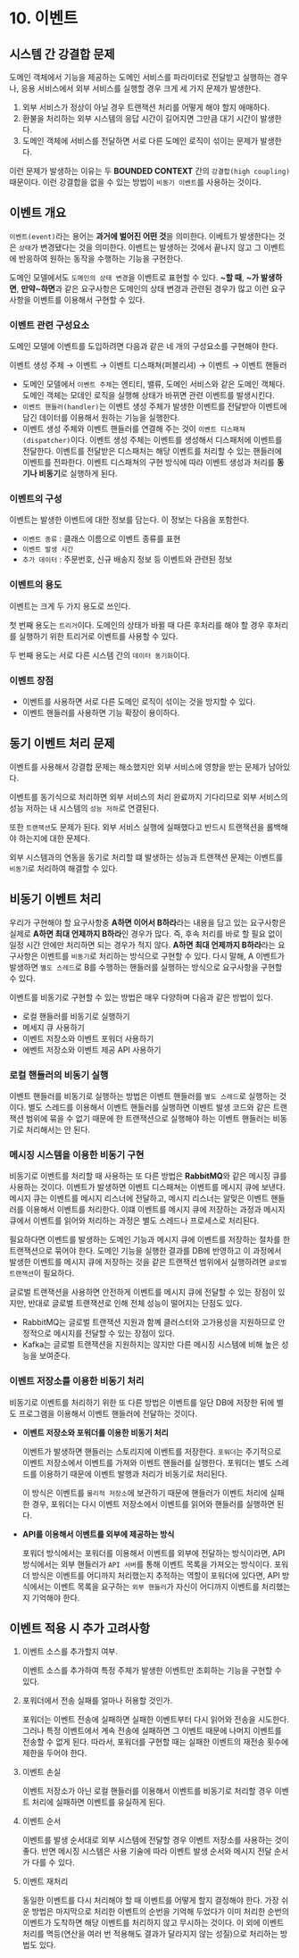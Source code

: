 # 10. 이벤트

## 시스템 간 강결합 문제 <a id="b952c34e-f8fa-4bee-a6ec-2deb337895b0"></a>

도메인 객체에서 기능을 제공하는 도메인 서비스를 파라미터로 전달받고 실행하는 경우나, 응용 서비스에서 외부 서비스를 실행할 경우 크게 세 가지 문제가 발생한다.

1. 외부 서비스가 정상이 아닐 경우 트랜잭션 처리를 어떻게 해야 할지 애매하다.
2. 환불을 처리하는 외부 시스템의 응답 시간이 길어지면 그만큼 대기 시간이 발생한다.
3. 도메인 객체에 서비스를 전달하면 서로 다른 도메인 로직이 섞이는 문제가 발생한다.

이런 문제가 발생하는 이유는 두 **BOUNDED CONTEXT** 간의 `강결합(high coupling)` 때문이다. 이런 강결합을 없을 수 있는 방법이 `비동기 이벤트`를 사용하는 것이다.

## 이벤트 개요 <a id="770d8937-ce1e-402c-bac5-499e1bb13b82"></a>

`이벤트(event)`라는 용어는 **과거에 벌어진 어떤 것**을 의미한다. 이베트가 발생한다는 것은 `상태`가 변경됐다는 것을 의미한다. 이벤트는 발생하는 것에서 끝나지 않고 그 이벤트에 반응하여 원하는 동작을 수행하는 기능을 구현한다.

도메인 모델에서도 `도메인의 상태 변경`을 이벤트로 표현할 수 있다. **~할 때**, **~가 발생하면**, **만약~하면**과 같은 요구사항은 도메인의 상태 변경과 관련된 경우가 많고 이런 요구사항을 이벤트를 이용해서 구현할 수 있다.

### 이벤트 관련 구성요소 <a id="b71b2b6e-6638-4d23-804b-07685ef56a78"></a>

 도메인 모델에 이벤트를 도입하려면 다음과 같은 네 개의 구성요소를 구현해야 한다.

이벤트 생성 주체 → 이벤트 → 이벤트 디스패쳐\(퍼블리셔\) → 이벤트 → 이벤트 핸들러

* 도메인 모델에서 `이벤트 주체`는 엔티티, 밸류, 도메인 서비스와 같은 도메인 객체다. 도메인 객체는 모데인 로직을 실행해 상태가 바뀌면 관련 이벤트를 발생시킨다.
* `이벤트 핸들러(handler)`는 이벤트 생성 주체가 발생한 이벤트를 전달받아 이벤트에 담긴 데이터를 이용해서 원하는 기능을 실행한다.
* 이벤트 생성 주체와 이벤트 핸들러를 연결해 주는 것이 `이벤트 디스패쳐(dispatcher)`이다. 이벤트 생성 주체는 이벤트를 생성해서 디스패처에 이벤트를 전달한다. 이벤트를 전달받은 디스패처는 해당 이벤트를 처리할 수 있는 핸들러에 이벤트를 전파한다. 이벤트 디스패쳐의 구현 방식에 따라 이벤트 생성과 처리를 **동기나 비동기**로 실행하게 된다.

### 이벤트의 구성 <a id="aaf1c530-f1e7-486a-a8d3-027bda92c267"></a>

이벤트는 발생한 이벤트에 대한 정보를 담는다. 이 정보는 다음을 포함한다.

* `이벤트 종류` : 클래스 이름으로 이벤트 종류를 표현
* `이벤트 발생 시간`
* `추가 데이터` : 주문번호, 신규 배송지 정보 등 이벤트와 관련된 정보

### 이벤트의 용도 <a id="0362886e-f4be-417d-a1ec-44171e29c71c"></a>

이벤트는 크게 두 가지 용도로 쓰인다.

첫 번째 용도는 `트리거`이다. 도메인의 상태가 바뀔 때 다른 후처리를 해야 할 경우 후처리를 실행하기 위한 트리거로 이벤트를 사용할 수 있다.

두 번째 용도는 서로 다른 시스템 간의 `데이터 동기화`이다.

### 이벤트 장점 <a id="901a6a0a-f79f-41a0-bad6-27606f46705d"></a>

* 이벤트를 사용하면 서로 다른 도메인 로직이 섞이는 것을 방지할 수 있다.
* 이벤트 핸들러를 사용하면 기능 확장이 용이하다.

## 동기 이벤트 처리 문제 <a id="36b17c4e-c07f-43b7-b655-4c958d469d5b"></a>

이벤트를 사용해서 강결합 문제는 해소했지만 외부 서비스에 영향을 받는 문제가 남아있다.

이벤트를 동기식으로 처리하면 외부 서비스의 처리 완료까지 기다리므로 외부 서비스의 성능 저하는 내 시스템의 `성능 저하`로 연결된다.

또한 `트랜잭션`도 문제가 된다. 외부 서비스 실행에 실패했다고 반드시 트랜잭션을 롤백해야 하는지에 대한 문제다.

외부 시스템과의 연동을 동기로 처리할 떄 발생하는 성능과 트랜잭션 문제는 이벤트를 `비동기`로 처리하여 해결할 수 있다.

## 비동기 이벤트 처리 <a id="b635d95a-910b-4d88-971e-e97e3882d5bc"></a>

우리가 구현해야 할 요구사항중 **A하면 이어서 B하라**라는 내용을 담고 있는 요구사항은 실제로 **A하면 최대 언제까지 B하라**인 경우가 많다. 즉, 후속 처리를 바로 할 필요 없이 일정 시간 안에만 처리하면 되는 경우가 적지 않다. **A하면 최대 언제까지 B하라**라는 요구사항은 이벤트를 `비동기`로 처리하는 방식으로 구현할 수 있다. 다시 말해, A 이벤트가 발생하면 `별도 스레드`로 B를 수행하는 핸들러를 실행하는 방식으로 요구사항을 구현할 수 있다.

이벤트를 비동기로 구현할 수 있는 방법은 매우 다양하며 다음과 같은 방법이 있다.

* 로컬 핸들러를 비동기로 실행하기
* 메세지 큐 사용하기
* 이벤트 저장소와 이벤트 포워더 사용하기
* 에벤트 저장소와 이벤트 제공 API 사용하기

### 로컬 핸들러의 비동기 실행 <a id="07728fe9-0b1b-4e6d-86bd-f1246d6f4778"></a>

이벤트 핸들러를 비동기로 실행하는 방법은 이벤트 핸들러를 `별도 스레드`로 실행하는 것이다. 별도 스레드를 이용해서 이벤트 핸들러를 실행하면 이벤트 발생 코드와 같은 트랜잭션 범위에 묶을 수 없기 때문에 한 트랜잭션으로 실행해야 하는 이벤트 핸들러는 비동기로 처리해서는 안 된다.

### 메시징 시스템을 이용한 비동기 구현 <a id="8b9f5445-ce79-4718-8d70-86504ca72a42"></a>

비동기로 이벤트를 처리할 때 사용하는 또 다른 방법은 **RabbitMQ**와 같은 메시징 큐를 사용하는 것이다. 이벤트가 발생하면 이벤트 디스패쳐는 이벤트를 메시지 큐에 보낸다. 메시지 큐는 이벤트를 메시지 리스너에 전달하고, 메시지 리스너는 알맞은 이벤트 핸들러를 이용해서 이벤트를 처리한다. 이떄 이벤트를 메시지 큐에 저장하는 과정과 메시지 큐에서 이벤트를 읽어와 처리하는 과정은 별도 스레드나 프로세스로 처리된다.

필요하다면 이벤트를 발생하는 도메인 기능과 메시지 큐에 이벤트를 저장하는 절차를 한 트랜잭션으로 묶어야 한다. 도메인 기능을 실행한 결과를 DB에 반영하고 이 과정에서 발생한 이벤트를 메시지 큐에 저장하는 것을 같은 트랜잭션 범위에서 실행하려면 `글로벌 트랜잭션`이 필요하다.

글로벌 트랜잭션을 사용하면 안전하게 이벤트를 메시지 큐에 전달할 수 있는 장점이 있지만, 반대로 글로벌 트랜잭션로 인해 전체 성능이 떨어지는 단점도 있다.

* RabbitMQ는 글로벌 트랜잭션 지원과 함꼐 클러스터와 고가용성을 지원하므로 안정적으로 메시지를 전달할 수 있는 장점이 있다.
* Kafka는 글로벌 트랜잭션을 지원하지는 않지만 다른 메시징 시스템에 비해 높은 성능을 보여준다.

### 이벤트 저장소를 이용한 비동기 처리 <a id="cc689597-7835-4391-ad4c-f95362b1ef64"></a>

비동기로 이벤트를 처리하기 위한 또 다른 방법은 이벤트를 일단 DB에 저장한 뒤에 별도 프로그램을 이용해서 이벤트 핸들러에 전달하는 것이다.

* **이벤트 저장소와 포워더를 이용한 비동기 처리**

  이벤트가 발생하면 핸들러는 스토리지에 이벤트를 저장한다. `포워더`는 주기적으로 이벤트 저장소에서 이벤트를 가져와 이벤트 핸들러를 실행한다. 포워더는 별도 스레드를 이용하기 때문에 이벤트 발행과 처리가 비동기로 처리된다.

  이 방식은 이벤트를 `물리적 저장소`에 보관하기 때문에 핸들러가 이벤트 처리에 실패한 경우, 포워더는 다시 이벤트 저장소에서 이벤트를 읽어와 핸들러를 실행하면 된다.

* **API를 이용해서 이벤트를 외부에 제공하는 방식**

  포워더 방식에서는 포워더를 이용해서 이벤트를 외부에 전달하는 방식이라면, API 방식에서는 외부 핸들러가 `API 서버`를 통해 이벤트 목록을 가져오는 방식이다. 포워더 방식은 이벤트를 어디까지 처리했는지 추적하는 역할이 포워더에 있다면, API 방식에서는 이벤트 목록을 요구하는 `외부 핸들러`가 자신이 어디까지 이벤트를 처리했는지 기억해야 한다.

## 이벤트 적용 시 추가 고려사항 <a id="40caf500-3fea-41ab-8133-0261b5898b56"></a>

1. 이벤트 소스를 추가할지 여부.

   이벤트 소스를 추가하여 특정 주체가 발생한 이벤트만 조회하는 기능을 구현할 수 있다.

2. 포워더에서 전송 실패를 얼마나 허용할 것인가.

   포워더는 이벤트 전송에 실패하면 실패한 이벤트부터 다시 읽어와 전송을 시도한다. 그러나 특정 이벤트에서 계속 전송에 실패하면 그 이벤트 때문에 나머지 이벤트를 전송할 수 없게 된다. 따라서, 포워더를 구현할 때는 실패한 이벤트의 재전송 횟수에 제한을 두어야 한다.

3. 이벤트 손실

   이벤트 저장소가 아닌 로컬 핸들러를 이용해서 이벤트를 비동기로 처리할 경우 이벤트 처리에 실패하면 이벤트를 유실하게 된다.

4. 이벤트 순서

   이벤트를 발생 순서대로 외부 시스템에 전달할 경우 이벤트 저장소를 사용하는 것이 좋다. 반면 메시징 시스템은 사용 기술에 따라 이벤트 발생 순서와 메시지 전달 순서가 다를 수 있다.

5. 이벤트 재처리

   동일한 이벤트를 다시 처리해야 할 때 이벤트를 어떻게 할지 결정해야 한다. 가장 쉬운 방법은 마지막으로 처리한 이벤트의 순번을 기억해 두었다가 이미 처리한 순번의 이벤트가 도착하면 해당 이벤트를 처리하지 않고 무시하는 것이다. 이 외에 이벤트 처리를 멱등\(연산을 여러 번 적용해도 결과가 달라지지 않는 성질\)으로 처리하는 방법도 있다.

